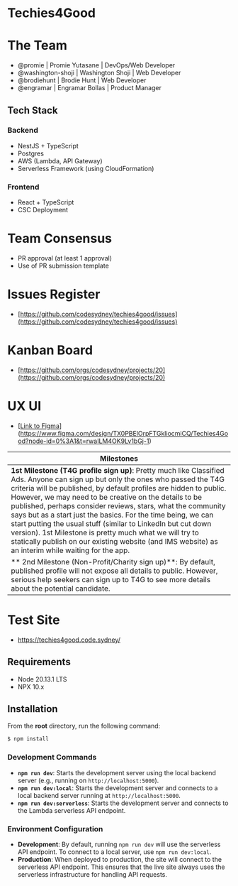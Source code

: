 # Techies4Good

# The Team
* @promie | Promie Yutasane | DevOps/Web Developer
* @washington-shoji | Washington Shoji | Web Developer
* @brodiehunt | Brodie Hunt | Web Developer
* @engramar | Engramar Bollas | Product Manager

## Tech Stack
### Backend
* NestJS + TypeScript
* Postgres
* AWS (Lambda, API Gateway)
* Serverless Framework (using CloudFormation)

### Frontend
* React + TypeScript
* CSC Deployment

# Team Consensus
* PR approval (at least 1 approval)
* Use of PR submission template

# Issues Register
* [https://github.com/codesydney/techies4good/issues](https://github.com/codesydney/techies4good/issues)

# Kanban Board
* [https://github.com/orgs/codesydney/projects/20](https://github.com/orgs/codesydney/projects/20)

# UX UI
* [[Link to Figma](https://www.figma.com/file/DyT6QcKPcTSnDlm4tKMhWW/USTAA-Directory?type=design&node-id=0-1&mode=design&t=SDr6JpXOMT8gbvj7-0)](https://www.figma.com/design/TX0PBElOrpFTGkliocmiCQ/Techies4Good?node-id=0%3A1&t=rwaILM4OK9Lv1bGj-1)

| Milestones   |
| ------------ |
| **1st Milestone (T4G profile sign up)**: Pretty much like Classified Ads. Anyone can sign up but only the ones who passed the T4G criteria will be published, by default profiles are hidden to public. However, we may need to be creative on the details to be published, perhaps consider reviews, stars, what the community says but as a start just the basics. For the time being, we can start putting the usual stuff (similar to LinkedIn but cut down version). 1st Milestone is pretty much what we will try to statically publish on our existing website (and IMS website) as an interim while waiting for the app. |
| ** 2nd Milestone (Non-Profit/Charity sign up)**: By default, published profile will not expose all details to public. However, serious help seekers can sign up to T4G to see more details about the potential candidate.  |

# Test Site
* https://techies4good.code.sydney/

## Requirements
* Node 20.13.1 LTS
* NPX 10.x

## Installation
From the **root** directory, run the following command:

```bash
$ npm install
```

### Development Commands
* **`npm run dev`**: Starts the development server using the local backend server (e.g., running on `http://localhost:5000`).
* **`npm run dev:local`**: Starts the development server and connects to a local backend server running at `http://localhost:5000`.
* **`npm run dev:serverless`**: Starts the development server and connects to the Lambda serverless API endpoint.

### Environment Configuration
- **Development**: By default, running `npm run dev` will use the serverless API endpoint. To connect to a local server, use `npm run dev:local`.
- **Production**: When deployed to production, the site will connect to the serverless API endpoint. This ensures that the live site always uses the serverless infrastructure for handling API requests.
